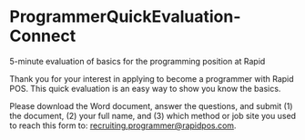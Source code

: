 # ProgrammerQuickEvaluation-Connect
5-minute evaluation of basics for the programming position at Rapid

Thank you for your interest in applying to become a programmer with Rapid POS. This quick evaluation is an easy way to show you know the basics.

Please download the Word document, answer the questions, and submit (1) the document, (2) your full name, and (3) which method or job site you used to reach this form to: recruiting.programmer@rapidpos.com.
